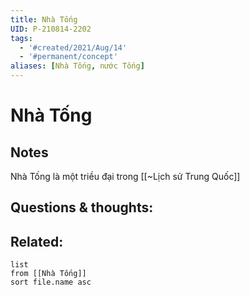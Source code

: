 ```yaml
---
title: Nhà Tống
UID: P-210814-2202
tags:
  - '#created/2021/Aug/14'
  - '#permanent/concept'
aliases: [Nhà Tống, nước Tống]
---
```

# Nhà Tống


## Notes
Nhà Tống là một triều đại trong [[~Lịch sử Trung Quốc]]

## Questions & thoughts:


## Related:
```dataview
list
from [[Nhà Tống]]
sort file.name asc
```